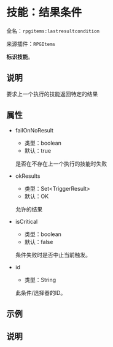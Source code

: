 # 技能：结果条件

<!-- 本文件是通过游戏内 `/rpgitem gen-wiki` 命令生成的。 -->
<!-- 请只在对应的 "beginCustomXXXX" 与 "endCustomXXXX" 间编辑。  -->
<!-- 如果您想修改技能或其属性的描述， -->
<!-- 请修改 "resources/lang/zh_CN.yml" 中对应的项。 -->

全名：`rpgitems:lastresultcondition`

来源插件：`RPGItems`

**标识技能**。

<!-- beginCustomHeader -->
<!-- endCustomHeader -->

## 说明

要求上一个执行的技能返回特定的结果
<!-- beginCustomDescription -->
<!-- endCustomDescription -->

## 属性

* failOnNoResult

  * 类型：boolean
  * 默认：true

  是否在不存在上一个执行的技能时失败

* okResults

  * 类型：Set&lt;TriggerResult&gt;
  * 默认：OK

  允许的结果

* isCritical

  * 类型：boolean
  * 默认：false

  条件失败时是否中止当前触发。

* id

  * 类型：String

  此条件/选择器的ID。

<!-- beginCustomProperties -->
<!-- endCustomProperties -->

## 示例

<!-- beginCustomExample -->
<!-- endCustomExample -->

## 说明

<!-- beginCustomNote -->
<!-- endCustomNote -->